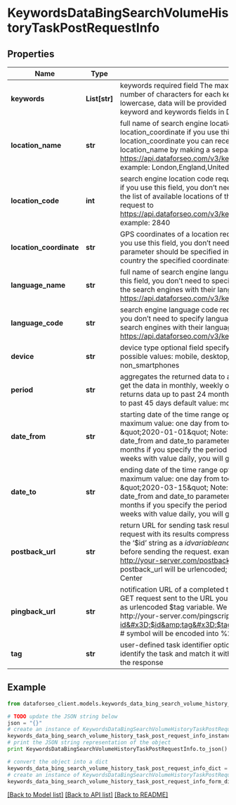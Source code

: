 # KeywordsDataBingSearchVolumeHistoryTaskPostRequestInfo


## Properties

Name | Type | Description | Notes
------------ | ------------- | ------------- | -------------
**keywords** | **List[str]** | keywords required field The maximum number of keywords you can specify: 1000 The maximum number of characters for each keyword: 100 the specified keywords will be converted to lowercase, data will be provided in a separate array learn more about rules and limitations of keyword and keywords fields in DataForSEO APIs in this Help Center article | [optional] 
**location_name** | **str** | full name of search engine location required field if you don’t specify location_code or location_coordinate if you use this field, you don’t need to specify location_code or location_coordinate you can receive the list of available locations of the search engine with their location_name by making a separate request to https://api.dataforseo.com/v3/keywords_data/bing/search_volume_history/locations_and_languages example: London,England,United Kingdom | [optional] 
**location_code** | **int** | search engine location code required field if you don’t specify location_name or location_coordinate if you use this field, you don’t need to specify location_name or location_coordinate you can receive the list of available locations of the search engines with their location_code by making a separate request to https://api.dataforseo.com/v3/keywords_data/bing/search_volume_history/locations_and_languages example: 2840 | [optional] 
**location_coordinate** | **str** | GPS coordinates of a location required field if you don’t specify location_name or location_code if you use this field, you don’t need to specify location_name or location_code location_coordinate parameter should be specified in the “latitude,longitude” format the data will be provided for the country the specified coordinates belong to example: 52.6178549,-155.352142 | [optional] 
**language_name** | **str** | full name of search engine language required field if you don’t specify language_code if you use this field, you don’t need to specify language_code you can receive the list of available languages of the search engines with their language_code by making a separate request to https://api.dataforseo.com/v3/keywords_data/bing/search_volume_history/locations_and_languages | [optional] 
**language_code** | **str** | search engine language code required field if you don’t specify language_name if you use this field, you don’t need to specify language_name you can receive the list of available languages of the search engines with their language_code by making a separate request to https://api.dataforseo.com/v3/keywords_data/bing/search_volume_history/locations_and_languages | [optional] 
**device** | **str** | device type optional field specify this field if you want to get the data for a particular device type possible values: mobile, desktop, tablet, non_smartphones default value:  mobile, desktop, tablet, non_smartphones | [optional] 
**period** | **str** | aggregates the returned data to a certain time period optional field specify this field if you want to get the data in monthly, weekly or daily format possible values: monthly, weekly, daily monthly – returns data up to past 24 months weekly – returns data up to past 15 weeks daily – returns data up to past 45 days default value:  monthly | [optional] 
**date_from** | **str** | starting date of the time range optional field minimum value: two years back from today’s date maximum value: one day from today’s date date format: \&quot;yyyy-mm-dd\&quot; example: \&quot;2020-01-01\&quot; Note: we do not recommend using a custom time range Note 2: if date_from and date_to parameters are not specified, the data will be returned for the past 24 months if you specify the period parameter: with value weekly, you will get results for the past 15 weeks with value daily, you will get results for the past 45 days | [optional] 
**date_to** | **str** | ending date of the time range optional field minimum value: two years back from today’s date; maximum value: one day from today’s date; date format: \&quot;yyyy-mm-dd\&quot; example: \&quot;2020-03-15\&quot; Note: we do not recommend using a custom time range Note 2: if date_from and date_to parameters are not specified, the data will be returned for the past 24 months if you specify the period parameter: with value weekly, you will get results for the past 15 weeks with value daily, you will get results for the past 45 days | [optional] 
**postback_url** | **str** | return URL for sending task results optional field once the task is completed, we will send a POST request with its results compressed in the gzip format to the postback_url you specified you can use the ‘$id’ string as a $id variable and ‘$tag’ as urlencoded $tag variable. We will set the necessary values before sending the request. example: http://your-server.com/postbackscript?id&#x3D;$id http://your-server.com/postbackscript?id&#x3D;$id&amp;tag&#x3D;$tag Note: special symbols in postback_url will be urlencoded; i.a., the # symbol will be encoded into %23 learn more on our Help Center | [optional] 
**pingback_url** | **str** | notification URL of a completed task optional field when a task is completed we will notify you by GET request sent to the URL you have specified you can use the ‘$id’ string as a $id variable and ‘$tag’ as urlencoded $tag variable. We will set the necessary values before sending the request example: http://your-server.com/pingscript?id&#x3D;$id http://your-server.com/pingscript?id&#x3D;$id&amp;tag&#x3D;$tag Note: special symbols in pingback_url will be urlencoded; i.a., the # symbol will be encoded into %23 learn more on our Help Center | [optional] 
**tag** | **str** | user-defined task identifier optional field the character limit is 255 you can use this parameter to identify the task and match it with the result you will find the specified tag value in the data object of the response | [optional] 

## Example

```python
from dataforseo_client.models.keywords_data_bing_search_volume_history_task_post_request_info import KeywordsDataBingSearchVolumeHistoryTaskPostRequestInfo

# TODO update the JSON string below
json = "{}"
# create an instance of KeywordsDataBingSearchVolumeHistoryTaskPostRequestInfo from a JSON string
keywords_data_bing_search_volume_history_task_post_request_info_instance = KeywordsDataBingSearchVolumeHistoryTaskPostRequestInfo.from_json(json)
# print the JSON string representation of the object
print KeywordsDataBingSearchVolumeHistoryTaskPostRequestInfo.to_json()

# convert the object into a dict
keywords_data_bing_search_volume_history_task_post_request_info_dict = keywords_data_bing_search_volume_history_task_post_request_info_instance.to_dict()
# create an instance of KeywordsDataBingSearchVolumeHistoryTaskPostRequestInfo from a dict
keywords_data_bing_search_volume_history_task_post_request_info_form_dict = keywords_data_bing_search_volume_history_task_post_request_info.from_dict(keywords_data_bing_search_volume_history_task_post_request_info_dict)
```
[[Back to Model list]](../README.md#documentation-for-models) [[Back to API list]](../README.md#documentation-for-api-endpoints) [[Back to README]](../README.md)


